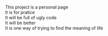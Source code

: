 This project is a personal page  
It is for pratice  
It will be full of ugly code  
It will be better  
It is one way of trying to find the meaning of life  